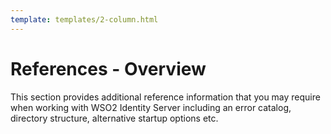 ```yaml
---
template: templates/2-column.html
---
```


# References - Overview

This section provides additional reference information that you may require when working with WSO2 Identity Server including an error catalog, directory structure, alternative startup options etc. 